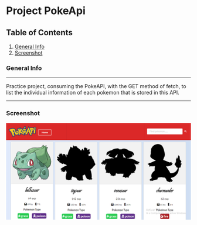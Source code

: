 # Project PokeApi

## Table of Contents
1. [General Info](#general-info)
2. [Screenshot](#Screenshot)
### General Info
***
Practice project, consuming the PokeAPI, with the GET method of fetch, to list the individual information of each pokemon that is stored in this API. 
***
### Screenshot
![](/preview.jpg)
